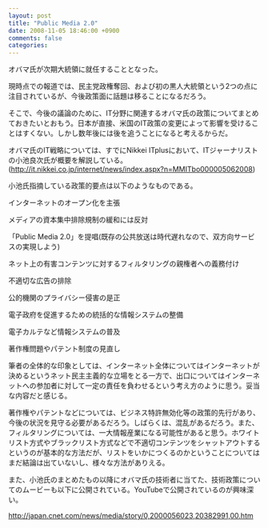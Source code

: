 ```yaml
---
layout: post
title: "Public Media 2.0"
date: 2008-11-05 18:46:00 +0900
comments: false
categories: 
---
```

オバマ氏が次期大統領に就任することとなった。

現時点での報道では、民主党政権奪回、および初の黒人大統領という2つの点に注目されているが、今後政策面に話題は移ることになるだろう。

そこで、今後の議論のために、IT分野に関連するオバマ氏の政策についてまとめておきたいとおもう。日本が直接、米国のIT政策の変更によって影響を受けることはすくない。しかし数年後には後を追うことになると考えるからだ。

オバマ氏のIT戦略については、すでにNikkei ITplusにおいて、ITジャーナリストの小池良次氏が概要を解説している。(http://it.nikkei.co.jp/internet/news/index.aspx?n=MMITbo000005062008)

小池氏指摘している政策的要点は以下のようなものである。

インターネットのオープン化を主張

メディアの資本集中排除規制の緩和には反対

「Public Media 2.0」を提唱(既存の公共放送は時代遅れなので、双方向サービスの実現しよう)

ネット上の有害コンテンツに対するフィルタリングの親権者への義務付け

不適切な広告の排除

公的機関のプライバシー侵害の是正

電子政府を促進するための統括的な情報システムの整備

電子カルテなど情報システムの普及

著作権問題やパテント制度の見直し

筆者の全体的な印象としては、インターネット全体についてはインターネットが決めるというネット民主主義的な立場をとる一方で、出口についてはインターネットへの参加者に対して一定の責任を負わせるという考え方のように思う。妥当な内容だと感じる。

著作権やパテントなどについては、ビジネス特許無効化等の政策的先行があり、今後の状況を見守る必要があるだろう。しばらくは、混乱があるだろう。また、フィルタリングについては、一大情報産業になる可能性があると思う。ホワイトリスト方式やブラックリスト方式などで不適切コンテンツをシャットアウトするというのが基本的な方法だが、リストをいかにつくるのかということについてはまだ結論は出ていないし、様々な方法がありえる。

また、小池氏のまとめたもの以降にオバマ氏の技術者に当てた、技術政策についてのムービーも以下に公開されている。YouTubeで公開されているのが興味深い。

http://japan.cnet.com/news/media/story/0,2000056023,20382991,00.htm